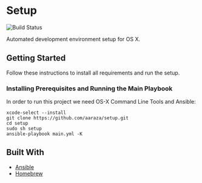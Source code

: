 # Setup
![Build Status](https://travis-ci.com/aaraza/setup.svg?branch=dev)

Automated development environment setup for OS X.

## Getting Started

Follow these instructions to install all requirements and run the setup.

### Installing Prerequisites and Running the Main Playbook 
In order to run this project we need OS-X Command Line Tools and Ansible:
```
xcode-select --install
git clone https://github.com/aaraza/setup.git
cd setup
sudo sh setup
ansible-playbook main.yml -K
```

## Built With
- [Ansible](https://www.ansible.com/)
- [Homebrew](https://brew.sh/)
